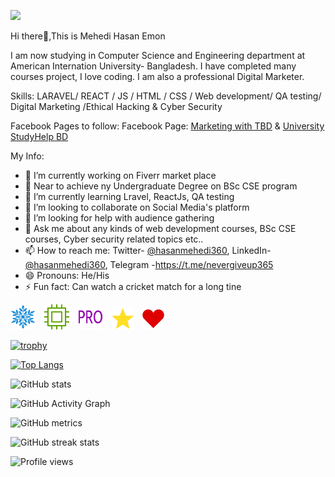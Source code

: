 ![](https://media-exp1.licdn.com/dms/image/C5616AQF1rb0maFoYVg/profile-displaybackgroundimage-shrink_350_1400/0/1641461833386?e=1662595200&v=beta&t=eAIqqRagsWmwNcNuz4xcX7WcMKsBvUaG37lycZmTwHI)

Hi there👋,This is Mehedi Hasan Emon

I am now studying in Computer Science and Engineering department at American Internation University- Bangladesh. I have completed many courses project, I love coding. I am also a professional Digital Marketer.

Skills: LARAVEL/ REACT / JS / HTML / CSS / Web development/ QA testing/ Digital Marketing /Ethical Hacking & Cyber Security 

Facebook Pages to follow: Facebook Page: 
[Marketing with TBD](https://www.facebook.com/technoBDmarketing/?ref=pages_you_manage) & [University StudyHelp BD](https://www.facebook.com/successwitheducation/?ref=pages_you_manage)

My Info:

- 🔭 I’m currently working on Fiverr market place
- 🔭 Near to achieve ny Undergraduate Degree on BSc CSE program
- 🌱 I’m currently learning Lravel, ReactJs, QA testing
- 👯 I’m looking to collaborate on Social Media's platform
- 🤔 I’m looking for help with audience gathering
- 💬 Ask me about any kinds of web development courses, BSc CSE courses, Cyber security related topics etc..
- 📫 How to reach me: Twitter- [@hasanmehedi360](https://twitter.com/hasanmehedi360), LinkedIn- [@hasanmehedi360](https://www.linkedin.com/in/hasanmehedi360/),
 Telegram -https://t.me/nevergiveup365
- 😄 Pronouns: He/His
- ⚡ Fun fact: Can watch a cricket match for a long tine



<a href='https://archiveprogram.github.com/'><img src='https://raw.githubusercontent.com/acervenky/animated-github-badges/master/assets/acbadge.gif' width='40' height='40'></a> <a href='https://docs.github.com/en/developers'><img src='https://raw.githubusercontent.com/acervenky/animated-github-badges/master/assets/devbadge.gif' width='40' height='40'></a> <a href='https://github.com/pricing'><img src='https://raw.githubusercontent.com/acervenky/animated-github-badges/master/assets/pro.gif' width='40' height='40'></a> <a href='https://stars.github.com/'><img src='https://raw.githubusercontent.com/acervenky/animated-github-badges/master/assets/starbadge.gif' width='35' height='35'></a> <a href='https://docs.github.com/en/github/supporting-the-open-source-community-with-github-sponsors'><img src='https://raw.githubusercontent.com/acervenky/animated-github-badges/master/assets/sponsorbadge.gif' width='35' height='35'></a> 

[![trophy](https://github-profile-trophy.vercel.app/?username=hasanmehedi365)](https://github.com/ryo-ma/github-profile-trophy)

[![Top Langs](https://github-readme-stats.vercel.app/api/top-langs/?username=hasanmehedi365)](https://github.com/anuraghazra/github-readme-stats)

![GitHub stats](https://github-readme-stats.vercel.app/api?username=hasanmehedi365&show_icons=true)  

![GitHub Activity Graph](https://activity-graph.herokuapp.com/graph?username=hasanmehedi360)  

![GitHub metrics](https://metrics.lecoq.io/hasanmehedi360)  

![GitHub streak stats](https://github-readme-streak-stats.herokuapp.com/?user=hasanmehedi360)  

![Profile views](https://gpvc.arturio.dev/hasanmehedi360)  

